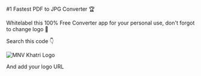 #1 Fastest PDF to JPG Converter 🏆

Whitelabel this 100% Free Converter app for your personal use, don't forgot to change logo 🎉

Search this code 👇

<img src=" https://mnvkhatri.com/wp-content/uploads/2025/03/mnvkhatri-logo-gif.gif" alt="MNV Khatri Logo" class="mnv-logo-img ">

And add your logo URL
